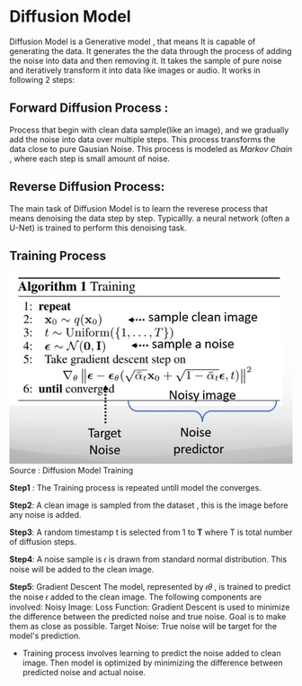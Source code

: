 # Diffusion Model 

Diffusion Model is a Generative model , that means It is capable of generating the data. It generates the the data through the process of adding the noise into data and then removing it. It takes the sample of pure noise and iteratively transform it into data like images or audio. It works in following 2 steps: 

## Forward Diffusion Process :
  Process that begin with clean data sample(like an image), and we gradually add the noise into data over multiple steps. This process transforms the data close to  pure Gausian Noise. This process is modeled as *Markov Chain* , where each step is small amount of noise.  

## Reverse Diffusion Process:
   The main task of Diffusion Model is to learn the reverese process that means denoising the data step by step. Typicallly. a neural network (often a U-Net) is trained to perform this denoising task. 

## Training Process 

![ Training Process Diffusion Model:Source Coursera](assests/DiffusionTraning.JPG) Source : Diffusion Model Training 

**Step1** : 
The Training process is repeated untill model the converges. 

**Step2**: 
A clean image is sampled from the dataset , this is the image before any noise is added. 

**Step3**:
A random timestamp t is selected from 1 to **T** where T is total number of diffusion steps. 

**Step4**: 
A noise sample is 𝜖 is drawn from standard normal distribution. This noise will be added to the clean image. 

**Step5**: Gradient Descent
The model, represented by 𝜖𝜃 , is trained to predict the noise 𝜖 added to the clean image. The following components are involved:
Noisy Image: 
Loss Function:  Gradient Descent is used to minimize the difference between the predicted noise and true noise. Goal is to make them as close as possible. 
Target Noise: True noise will be target for the model's prediction. 

- Training process involves learning to predict the noise added to clean image. Then model is optimized by minimizing the difference between predicted noise and actual noise. 

